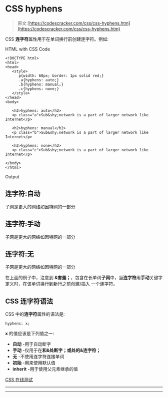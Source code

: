 # CSS hyphens

> 原文:[https://codescracker.com/css/css-hyphens.htm](https://codescracker.com/css/css-hyphens.htm)

CSS **连字符**属性用于在单词换行前创建连字符。例如:

HTML with CSS Code

```
<!DOCTYPE html>
<html>
<head>
   <style>
      p{width: 60px; border: 1px solid red;}
      .a{hyphens: auto;}
      .b{hyphens: manual;}
      .c{hyphens: none;}
   </style>
</head>
<body>

   <h2>hyphens: auto</h2>
   <p class="a">Sub&shy;network is a part of larger network like Internet</p>

   <h2>hyphens: manual</h2>
   <p class="b">Sub&shy;network is a part of larger network like Internet</p>

   <h2>hyphens: none</h2>
   <p class="c">Sub&shy;network is a part of larger network like Internet</p>

</body>
</html>
```

Output

## 连字符:自动

子网是更大的网络如因特网的一部分

## 连字符:手动

子网是更大的网络如因特网的一部分

## 连字符:无

子网是更大的网络如因特网的一部分

在上面的例子中，注意到 **&害羞；**，包含在长单词**子网**中，当**连字符**用**手动**关键字定义时，在该单词换行到新行之前创建/插入 一个连字符。

## CSS 连字符语法

CSS 中的**连字符**属性的语法是:

```
hyphens: x;
```

**x** 的值应该是下列值之一:

*   **自动** -用于自动断字
*   **手动** -仅用于在**和&处断字；**或**处的&连字符；**
*   **无** -不使用连字符连接单词
*   **初始** -用来使用默认值
*   **inherit** -用于使用父元素继承的值

[CSS 在线测试](/exam/showtest.php?subid=5)

* * *

* * *